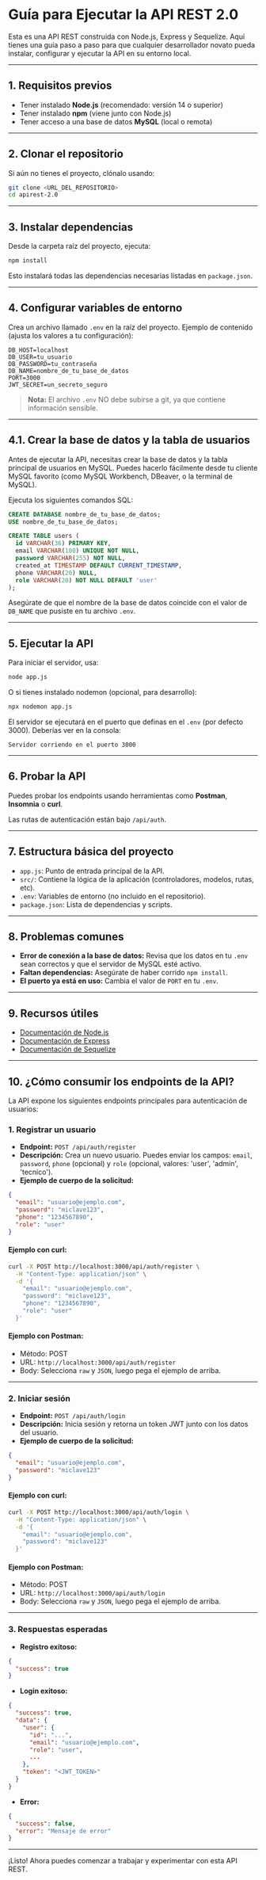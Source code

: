 # Guía para Ejecutar la API REST 2.0

Esta es una API REST construida con Node.js, Express y Sequelize. Aquí tienes una guía paso a paso para que cualquier desarrollador novato pueda instalar, configurar y ejecutar la API en su entorno local.

---

## 1. Requisitos previos

- Tener instalado **Node.js** (recomendado: versión 14 o superior)
- Tener instalado **npm** (viene junto con Node.js)
- Tener acceso a una base de datos **MySQL** (local o remota)

---

## 2. Clonar el repositorio

Si aún no tienes el proyecto, clónalo usando:

```bash
git clone <URL_DEL_REPOSITORIO>
cd apirest-2.0
```

---

## 3. Instalar dependencias

Desde la carpeta raíz del proyecto, ejecuta:

```bash
npm install
```

Esto instalará todas las dependencias necesarias listadas en `package.json`.

---

## 4. Configurar variables de entorno

Crea un archivo llamado `.env` en la raíz del proyecto. Ejemplo de contenido (ajusta los valores a tu configuración):

```env
DB_HOST=localhost
DB_USER=tu_usuario
DB_PASSWORD=tu_contraseña
DB_NAME=nombre_de_tu_base_de_datos
PORT=3000
JWT_SECRET=un_secreto_seguro
```

> **Nota:** El archivo `.env` NO debe subirse a git, ya que contiene información sensible.

---

## 4.1. Crear la base de datos y la tabla de usuarios

Antes de ejecutar la API, necesitas crear la base de datos y la tabla principal de usuarios en MySQL. Puedes hacerlo fácilmente desde tu cliente MySQL favorito (como MySQL Workbench, DBeaver, o la terminal de MySQL).

Ejecuta los siguientes comandos SQL:

```sql
CREATE DATABASE nombre_de_tu_base_de_datos;
USE nombre_de_tu_base_de_datos;

CREATE TABLE users (
  id VARCHAR(36) PRIMARY KEY,
  email VARCHAR(100) UNIQUE NOT NULL,
  password VARCHAR(255) NOT NULL,
  created_at TIMESTAMP DEFAULT CURRENT_TIMESTAMP,
  phone VARCHAR(20) NULL,
  role VARCHAR(20) NOT NULL DEFAULT 'user'
);
```

Asegúrate de que el nombre de la base de datos coincide con el valor de `DB_NAME` que pusiste en tu archivo `.env`.

---

## 5. Ejecutar la API

Para iniciar el servidor, usa:

```bash
node app.js
```

O si tienes instalado nodemon (opcional, para desarrollo):

```bash
npx nodemon app.js
```

El servidor se ejecutará en el puerto que definas en el `.env` (por defecto 3000). Deberías ver en la consola:

```
Servidor corriendo en el puerto 3000
```

---

## 6. Probar la API

Puedes probar los endpoints usando herramientas como **Postman**, **Insomnia** o **curl**.

Las rutas de autenticación están bajo `/api/auth`.

---

## 7. Estructura básica del proyecto

- `app.js`: Punto de entrada principal de la API.
- `src/`: Contiene la lógica de la aplicación (controladores, modelos, rutas, etc).
- `.env`: Variables de entorno (no incluido en el repositorio).
- `package.json`: Lista de dependencias y scripts.

---

## 8. Problemas comunes

- **Error de conexión a la base de datos:** Revisa que los datos en tu `.env` sean correctos y que el servidor de MySQL esté activo.
- **Faltan dependencias:** Asegúrate de haber corrido `npm install`.
- **El puerto ya está en uso:** Cambia el valor de `PORT` en tu `.env`.

---

## 9. Recursos útiles

- [Documentación de Node.js](https://nodejs.org/es/docs/)
- [Documentación de Express](https://expressjs.com/es/)
- [Documentación de Sequelize](https://sequelize.org/)

---

## 10. ¿Cómo consumir los endpoints de la API?

La API expone los siguientes endpoints principales para autenticación de usuarios:

### 1. Registrar un usuario

- **Endpoint:** `POST /api/auth/register`
- **Descripción:** Crea un nuevo usuario. Puedes enviar los campos: `email`, `password`, `phone` (opcional) y `role` (opcional, valores: 'user', 'admin', 'tecnico').
- **Ejemplo de cuerpo de la solicitud:**

```json
{
  "email": "usuario@ejemplo.com",
  "password": "miclave123",
  "phone": "1234567890",
  "role": "user"
}
```

#### Ejemplo con curl:
```bash
curl -X POST http://localhost:3000/api/auth/register \
  -H "Content-Type: application/json" \
  -d '{
    "email": "usuario@ejemplo.com",
    "password": "miclave123",
    "phone": "1234567890",
    "role": "user"
  }'
```

#### Ejemplo con Postman:
- Método: POST
- URL: `http://localhost:3000/api/auth/register`
- Body: Selecciona `raw` y `JSON`, luego pega el ejemplo de arriba.

---

### 2. Iniciar sesión

- **Endpoint:** `POST /api/auth/login`
- **Descripción:** Inicia sesión y retorna un token JWT junto con los datos del usuario.
- **Ejemplo de cuerpo de la solicitud:**

```json
{
  "email": "usuario@ejemplo.com",
  "password": "miclave123"
}
```

#### Ejemplo con curl:
```bash
curl -X POST http://localhost:3000/api/auth/login \
  -H "Content-Type: application/json" \
  -d '{
    "email": "usuario@ejemplo.com",
    "password": "miclave123"
  }'
```

#### Ejemplo con Postman:
- Método: POST
- URL: `http://localhost:3000/api/auth/login`
- Body: Selecciona `raw` y `JSON`, luego pega el ejemplo de arriba.

---

### 3. Respuestas esperadas

- **Registro exitoso:**
```json
{
  "success": true
}
```
- **Login exitoso:**
```json
{
  "success": true,
  "data": {
    "user": {
      "id": "...",
      "email": "usuario@ejemplo.com",
      "role": "user",
      ...
    },
    "token": "<JWT_TOKEN>"
  }
}
```
- **Error:**
```json
{
  "success": false,
  "error": "Mensaje de error"
}
```

---

¡Listo! Ahora puedes comenzar a trabajar y experimentar con esta API REST.
